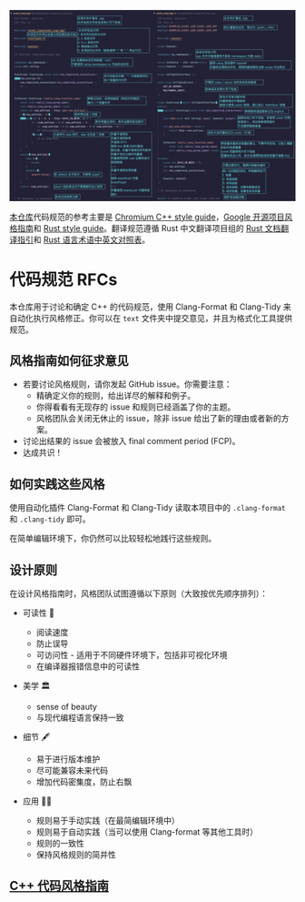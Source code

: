 ![](example.png)

[本仓库](https://github.com/SJTU-RoboMaster-Team/style-team)代码规范的参考主要是 [Chromium C++ style guide](http://chromium.googlesource.com/chromium/src/+/HEAD/styleguide/c++/c++.md)，[Google 开源项目风格指南](https://zh-google-styleguide.readthedocs.io/en/latest/google-cpp-styleguide/)和 [Rust style guide](https://github.com/rust-lang/style-team)。翻译规范遵循 Rust 中文翻译项目组的 [Rust 文档翻译指引](https://rustwiki.org/wiki/translate/rust-translation-guide/)和 [Rust 语言术语中英文对照表](https://rustwiki.org/wiki/translate/english-chinese-glossary-of-rust/)。

# 代码规范 RFCs

本仓库用于讨论和确定 C++ 的代码规范，使用 Clang-Format 和 Clang-Tidy 来自动化执行风格修正。你可以在 `text` 文件夹中提交意见，并且为格式化工具提供规范。

## 风格指南如何征求意见

* 若要讨论风格规则，请你发起 GitHub issue。你需要注意：
  - 精确定义你的规则，给出详尽的解释和例子。
  - 你得看看有无现存的 issue 和规则已经涵盖了你的主题。
  - 风格团队会关闭无休止的 issue，除非 issue 给出了新的理由或者新的方案。
* 讨论出结果的 issue 会被放入 final comment period (FCP)。
* 达成共识！

## 如何实践这些风格

使用自动化插件 Clang-Format 和 Clang-Tidy 读取本项目中的 `.clang-format` 和 `.clang-tidy` 即可。

在简单编辑环境下，你仍然可以比较轻松地践行这些规则。

## 设计原则

在设计风格指南时，风格团队试图遵循以下原则（大致按优先顺序排列）：

* 可读性 🐰
  - 阅读速度
  - 防止误导
  - 可访问性 - 适用于不同硬件环境下，包括非可视化环境
  - 在编译器报错信息中的可读性

* 美学 🏛
  - sense of beauty
  - 与现代编程语言保持一致

* 细节 🖋
  - 易于进行版本维护
  - 尽可能兼容未来代码
  - 增加代码密集度，防止右飘

* 应用 👶🏻
  - 规则易于手动实践（在最简编辑环境中）
  - 规则易于自动实践（当可以使用 Clang-format 等其他工具时）
  - 规则的一致性
  - 保持风格规则的简并性

## [C++ 代码风格指南](guide.md)
